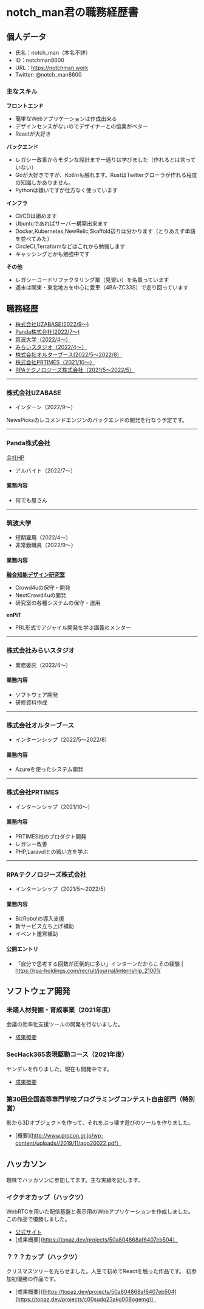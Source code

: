 # notch_man君の職務経歴書

## 個人データ

- 氏名：notch_man（本名不詳）
- ID：notchman8600
- URL：https://notchman.work
- Twitter: @notch_man8600

### 主なスキル

**フロントエンド**

- 簡単なWebアプリケーションは作成出来る
- デザインセンスがないのでデザイナーとの協業がベター
- Reactが大好き

**バックエンド**

- レガシー改善からモダンな設計まで一通りは学びました（作れるとは言っていない）
- Goが大好きですが、Kotlinも触れます。RustはTwitterクローラが作れる程度の知識しかありません。
- Pythonは嫌いですが仕方なく使っています

**インフラ**

- CI/CDは組めます
- Ubuntuであればサーバー構築出来ます
- Docker,Kubernetes,NewRelic,Skaffold辺りは分かります（とりあえず単語を並べてみた）
- CircleCI,Terraformなどはこれから勉強します
- キャッシングとかも勉強中です

**その他**

- レガシーコードリファクタリング業（見習い）を名乗っています
- 週末は関東・東北地方を中心に愛車（4BA-ZC33S）で走り回っています

## 職務経歴

- [株式会社UZABASE(2022/9～)](#UZAVASE株式会社)
- [Panda株式会社(2022/7～)](#Panda株式会社)
- [筑波大学（2022/4～）](#筑波大学)
- [みらいスタジオ（2022/4～）](#株式会社みらいスタジオ)
- [株式会社オルターブース(2022/5～2022/8）](#株式会社オルターブース)
- [株式会社PRTIMES（2021/10～）](#株式会社PRTIMES)
- [RPAテクノロジーズ株式会社（2021/5～2022/5）](#RPAテクノロジーズ株式会社)

---

### 株式会社UZABASE

- インターン（2022/9～）

NewsPicksのレコメンドエンジンのバックエンドの開発を行なう予定です。

---

### Panda株式会社

[会社HP](https://pd-panda.com/)

- アルバイト（2022/7～）

#### 業務内容

- 何でも屋さん

---

### 筑波大学

- 短期雇用（2022/4～）
- 非常勤職員（2022/9～）

#### 業務内容

**[融合知能デザイン研究室](https://fusioncomplab.org/)**

- Crowd4uの保守・開発
- NextCrowd4uの開発
- 研究室の各種システムの保守・運用

**enPiT**

- PBL形式でアジャイル開発を学ぶ講義のメンター

---

### 株式会社みらいスタジオ

- 業務委託（2022/4～）

#### 業務内容

- ソフトウェア開発
- 研修資料作成

---

### 株式会社オルターブース

- インターンシップ（2022/5～2022/8）

#### 業務内容

- Azureを使ったシステム開発

---

### 株式会社PRTIMES

- インターンシップ（2021/10～）

#### 業務内容

- PRTIMES社のプロダクト開発
- レガシー改善
- PHP,Laravelとの戦い方を学ぶ

---

### RPAテクノロジーズ株式会社

- インターンシップ（2021/5～2022/5）

#### 業務内容

- BizRobo!の導入支援
- 新サービス立ち上げ補助
- イベント運営補助

#### 公開エントリ

- 「自分で思考する回数が圧倒的に多い」インターンだからこその経験 | https://rpa-holdings.com/recruit/journal/internship_21001/

## ソフトウェア開発

### 未踏人材発掘・育成事業（2021年度）

会議の効率化支援ツールの開発を行ないました。

- [成果概要](https://www.ipa.go.jp/files/000096554.pdf)

### SecHack365表現駆動コース（2021年度）

ヤンデレを作りました。現在も開発中です。

- [成果概要](https://sechack365.nict.go.jp/achievement/2021/pdf/p1.pdf)

### 第30回全国高等専門学校プログラミングコンテスト自由部門（特別賞）

影から3Dオブジェクトを作って、それをぶっ壊す遊びのツールを作りました。

- [概要](http://www.procon.gr.jp/wp-content/uploads//2019/11/app20022.pdf）

## ハッカソン

趣味でハッカソンに参加してます。主な実績を記します。

### イクチオカップ（ハックツ）

WebRTCを用いた配信基盤と表示用のWebアプリケーションを作成しました。
この作品で優勝しました。

- [公式サイト](https://cup.hackz.team/ichthyo)
- [成果概要](https://topaz.dev/projects/50a804868af6407eb504）

### ？？？カップ（ハックツ）

クリスマスツリーを光らせました。人生で初めてReactを触った作品です。
初参加初優勝の作品です。

- [成果概要]([https://topaz.dev/projects/50a804868af6407eb504](https://topaz.dev/projects/c00sudq23akg008ogemg)）
